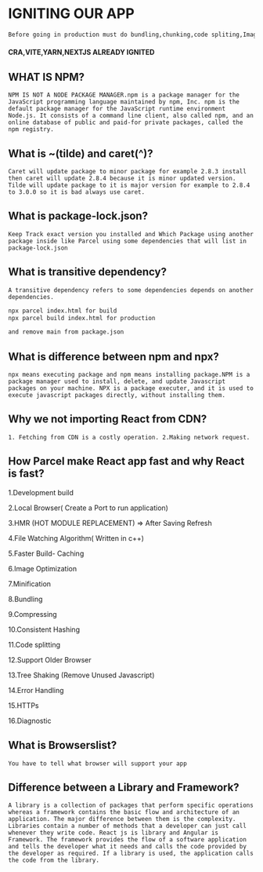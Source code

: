 # IGNITING OUR APP

```bash
Before going in production must do bundling,chunking,code spliting,Image Optimization,Compress,minify,Caching
```

#### CRA,VITE,YARN,NEXTJS ALREADY IGNITED

## WHAT IS NPM?

`NPM IS NOT A NODE PACKAGE MANAGER.npm is a package manager for the JavaScript programming language maintained by npm, Inc. npm is the default package manager for the JavaScript runtime environment Node.js. It consists of a command line client, also called npm, and an online database of public and paid-for private packages, called the npm registry.`

## What is ~(tilde) and caret(^)?

`Caret will update package to minor package for example 2.8.3 install then caret will update 2.8.4 because it is minor updated version. Tilde will update package to it is major version for example to 2.8.4 to 3.0.0 so it is bad always use caret.`

## What is package-lock.json?

`Keep Track exact version you installed and Which Package using another package inside like Parcel using some dependencies that will list in package-lock.json`

## What is transitive dependency?

`A transitive dependency refers to some dependencies depends on another dependencies.`

```bash
npx parcel index.html for build
npx parcel build index.html for production

and remove main from package.json
```

## What is difference between npm and npx?

`npx means executing package and npm means installing package.NPM is a package manager used to install, delete, and update Javascript packages on your machine. NPX is a package executer, and it is used to execute javascript packages directly, without installing them.`

## Why we not importing React from CDN?

`1. Fetching from CDN is a costly operation. 2.Making network request.`

## How Parcel make React app fast and why React is fast?

1.Development build

2.Local Browser( Create a Port to run application)

3.HMR (HOT MODULE REPLACEMENT) => After Saving Refresh

4.File Watching Algorithm( Written in c++)

5.Faster Build- Caching

6.Image Optimization

7.Minification

8.Bundling

9.Compressing

10.Consistent Hashing

11.Code splitting

12.Support Older Browser

13.Tree Shaking (Remove Unused Javascript)

14.Error Handling

15.HTTPs

16.Diagnostic

## What is Browserslist?

`You have to tell what browser will support your app`

## Difference between a Library and Framework?

`A library is a collection of packages that perform specific operations whereas a framework contains the basic flow and architecture of an application. The major difference between them is the complexity. Libraries contain a number of methods that a developer can just call whenever they write code. React js is library and Angular is Framework. The framework provides the flow of a software application and tells the developer what it needs and calls the code provided by the developer as required. If a library is used, the application calls the code from the library.`
